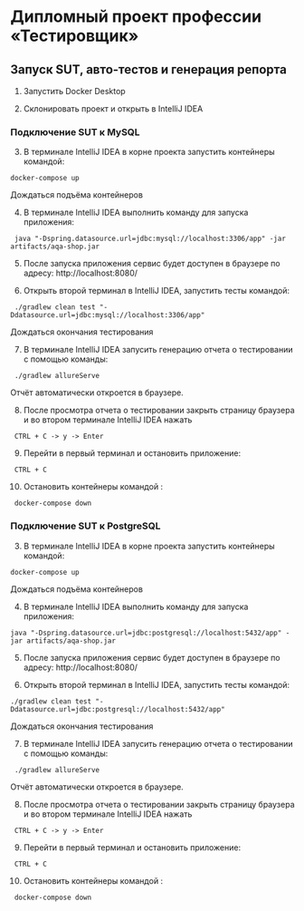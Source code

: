 # Дипломный проект профессии «Тестировщик» #

## Запуск SUT, авто-тестов и генерация репорта ##
1. Запустить Docker Desktop

2. Склонировать проект и открыть в IntelliJ IDEA

### Подключение SUT к MySQL ###


3. В терминале IntelliJ IDEA в корне проекта запустить контейнеры командой:

` docker-compose up `

Дождаться подъёма контейнеров

4. В терминале IntelliJ IDEA выполнить команду для запуска приложения:

` java "-Dspring.datasource.url=jdbc:mysql://localhost:3306/app" -jar artifacts/aqa-shop.jar`

5. После запуска приложения сервис будет доступен в браузере по адресу: http://localhost:8080/

6. Открыть второй терминал в IntelliJ IDEA, запустить тесты командой:

` ./gradlew clean test "-Ddatasource.url=jdbc:mysql://localhost:3306/app"` 

Дождаться окончания тестирования

7. В терминале IntelliJ IDEA запусить генерацию отчета о тестировании с помощью команды: 

` ./gradlew allureServe` 

Отчёт автоматически откроется в браузере. 

8. После просмотра отчета о тестировании закрыть страницу браузера и во втором терминале IntelliJ IDEA нажать 

` CTRL + C -> y -> Enter`

9. Перейти в первый терминал и остановить приложение:

` CTRL + C`

10. Остановить контейнеры командой :

` docker-compose down` 

### Подключение SUT к PostgreSQL ###

3. В терминале IntelliJ IDEA в корне проекта запустить контейнеры командой:

` docker-compose up `

Дождаться подъёма контейнеров

4. В терминале IntelliJ IDEA выполнить команду для запуска приложения:

` java "-Dspring.datasource.url=jdbc:postgresql://localhost:5432/app" -jar artifacts/aqa-shop.jar `

5. После запуска приложения сервис будет доступен в браузере по адресу: http://localhost:8080/

6. Открыть второй терминал в IntelliJ IDEA, запустить тесты командой:

` ./gradlew clean test "-Ddatasource.url=jdbc:postgresql://localhost:5432/app" `

Дождаться окончания тестирования

7. В терминале IntelliJ IDEA запусить генерацию отчета о тестировании с помощью команды:

` ./gradlew allureServe`

Отчёт автоматически откроется в браузере.

8. После просмотра отчета о тестировании закрыть страницу браузера и во втором терминале IntelliJ IDEA нажать

` CTRL + C -> y -> Enter`

9. Перейти в первый терминал и остановить приложение:

` CTRL + C`

10. Остановить контейнеры командой :

` docker-compose down` 



